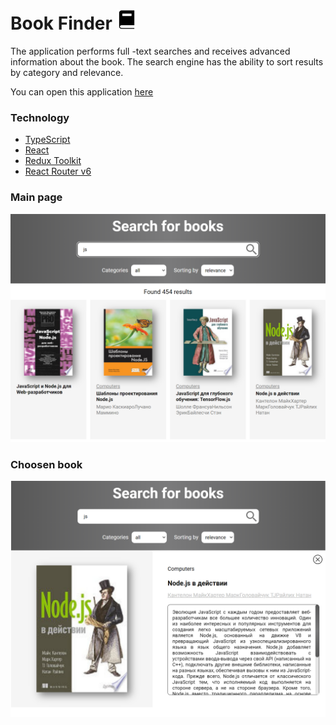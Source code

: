 # Book Finder ![AppIcon](./public/book-32.png)

The application performs full -text searches and receives advanced information about the book. The search engine has the ability to sort results by category and relevance.

You can open this application [here](https://books-finder-silk.vercel.app/)

### Technology

- [TypeScript](https://www.typescriptlang.org/docs/)
- [React](https://reactjs.org/)
- [Redux Toolkit](https://redux-toolkit.js.org/)
- [React Router v6](https://reactrouter.com/en/main)

### Main page

![MainPage](./src/assets/MainPage.png)

### Choosen book

![BookPage](./src/assets/FullBookPage.png)
